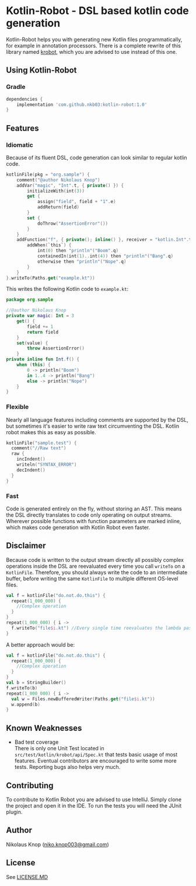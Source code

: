 # Kotlin-Robot - DSL based kotlin code generation
Kotlin-Robot helps you with generating new Kotlin files programmatically, for example in annotation processors.
There is a complete rewrite of this library named [krobot](https://github.com/NKB03/krobot/), 
which you are advised to use instead of this one.

## Using Kotlin-Robot
### Gradle
```groovy
dependencies {
    implementation 'com.github.nkb03:kotlin-robot:1.0'
}
```
## Features
### Idiomatic
Because of its fluent DSL, code generation can look similar to regular kotlin code. 
```kotlin
kotlinFile(pkg = "org.sample") {
    comment("@author Nikolaus Knop")
    addVar("magic", "Int".t, { private() }) {
        initializeWith(int(3))
        get {
            assign("field", field + "1".e)
            addReturn(field)
        }
        set {
            doThrow("AssertionError"())
        }
    }
    addFunction("f", { private(); inline() }, receiver = "kotlin.Int".t) {
        addWhen(`this`) {
            int(0) then "println"("Boom".q)
            containedIn(int(1)..int(4)) then "println"("Bang".q)
            otherwise then "println"("Nope".q)
        }
    }
}.writeTo(Paths.get("example.kt"))
```
This writes the following Kotlin code to `example.kt`:

```kotlin
package org.sample

//@author Nikolaus Knop
private var magic: Int = 3
    get() {
        field += 1
        return field
    }
    set(value) {
        throw AssertionError()
    }
private inline fun Int.f() {
    when (this) {
        0 -> println("Boom")
        in 1..4 -> println("Bang")
        else -> println("Nope")
    }
}
```

### Flexible
Nearly all language features including comments are supported by the DSL, 
but sometimes it's easier to write raw text circumventing the DSL. Kotlin robot makes this as easy as possible.

```kotlin
kotlinFile("sample.test") {
  comment("//Raw text")
  raw {
    incIndent()
    writeln("SYNTAX_ERROR")
    decIndent()
  }
}
```
### Fast
Code is generated entirely on the fly, without storing an AST. This means the DSL directly translates to code
only operating on output streams. Wherever possible functions with function parameters are marked inline, which makes code generation
with Kotlin Robot even faster. 
## Disclaimer
Because code is written to the output stream directly all possibly complex operations inside the DSL are reevaluated every time you call
`writeTo` on a `KotlinFile`. Therefore, you should always write the code to an intermediate buffer, before writing the same `KotlinFile`
to multiple different OS-level files.
```kotlin
val f = kotlinFile("do.not.do.this") {
  repeat(1_000_000) {
    //Complex operation
  }
}
repeat(1_000_000) { i -> 
  f.writeTo("file$i.kt") //Every single time reevaluates the lambda passed to kotlinFile
}
```
A better approach would be:
```kotlin
val f = kotlinFile("do.not.do.this") {
  repeat(1_000_000) {
    //Complex operation
  }
}
val b = StringBuilder()
f.writeTo(b)
repeat(1_000_000) { i -> 
  val w = Files.newBufferedWriter(Paths.get("file$i.kt"))
  w.append(b)
}
```
## Known Weaknesses
- Bad test coverage  
  There is only one Unit Test located in `src/test/kotlin/krobot/api/Spec.kt` that tests basic usage of most features.
  Eventual contributors are encouraged to write some more tests.
  Reporting bugs also helps very much.


## Contributing
To contribute to Kotlin Robot you are advised to use IntelliJ.
Simply clone the project and open it in the IDE. To run the tests you will need the JUnit plugin.

## Author
Nikolaus Knop (niko.knop003@gmail.com)

## License
See [LICENSE.MD](LICENSE.md)

